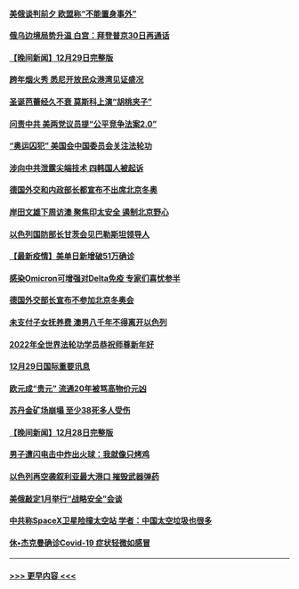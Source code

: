 #### [美俄谈判前夕 欧盟称“不能置身事外”](../pages/prog202/a103306644.md?t=12301200) 
#### [俄乌边境局势升温 白宫：拜登普京30日再通话](../pages/prog202/a103306391.md?t=12301200) 
#### [【晚间新闻】12月29日完整版](../pages/prog202/a103306559.md?t=12301200) 
#### [跨年烟火秀 悉尼开放民众港湾见证盛况](../pages/prog202/a103306534.md?t=12301200) 
#### [圣诞芭蕾经久不衰 莫斯科上演“胡桃夹子”](../pages/prog202/a103306352.md?t=12301200) 
#### [问责中共 美两党议员提“公平竞争法案2.0”](../pages/prog202/a103306376.md?t=12301200) 
#### [“奥运囚犯” 美国会中国委员会关注法轮功](../pages/prog202/a103306335.md?t=12301200) 
#### [涉向中共泄露尖端技术 四韩国人被起诉](../pages/prog202/a103306202.md?t=12301200) 
#### [德国外交和内政部长都宣布不出席北京冬奥](../pages/prog202/a103306250.md?t=12301200) 
#### [岸田文雄下周访澳 聚焦印太安全 遏制北京野心](../pages/prog202/a103306089.md?t=12301200) 
#### [以色列国防部长甘茨会见巴勒斯坦领导人](../pages/prog202/a103306026.md?t=12301200) 
#### [【最新疫情】美单日新增破51万确诊](../pages/prog202/a103306084.md?t=12301200) 
#### [感染Omicron可增强对Delta免疫 专家们喜忧参半](../pages/prog202/a103305991.md?t=12301200) 
#### [德国外交部长宣布不参加北京冬奥会](../pages/prog202/a103305835.md?t=12301200) 
#### [未支付子女抚养费 澳男八千年不得离开以色列](../pages/prog202/a103305842.md?t=12301200) 
#### [2022年全世界法轮功学员恭祝师尊新年好](../pages/prog202/a103305495.md?t=12301200) 
#### [12月29日国际重要讯息](../pages/prog202/a103305814.md?t=12301200) 
#### [欧元成“贵元” 流通20年被骂高物价元凶](../pages/prog202/a103305743.md?t=12301200) 
#### [苏丹金矿场崩塌 至少38死多人受伤](../pages/prog202/a103305690.md?t=12301200) 
#### [【晚间新闻】12月28日完整版](../pages/prog202/a103305561.md?t=12301200) 
#### [男子遭闪电击中炸出火球：我就像只烤鸡](../pages/prog202/a103304866.md?t=12301200) 
#### [以色列再空袭叙利亚最大港口 摧毁武器弹药](../pages/prog202/a103305368.md?t=12301200) 
#### [美俄敲定1月举行“战略安全”会谈](../pages/prog202/a103305384.md?t=12301200) 
#### [中共称SpaceX卫星险撞太空站 学者：中国太空垃圾也很多](../pages/prog202/a103305386.md?t=12301200) 
#### [休•杰克曼确诊Covid-19 症状轻微如感冒](../pages/prog202/a103305304.md?t=12301200) 

----
#### [ >>> 更早内容 <<< ](../indexes/prog202-earlier.md)
